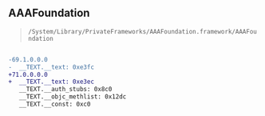 ## AAAFoundation

> `/System/Library/PrivateFrameworks/AAAFoundation.framework/AAAFoundation`

```diff

-69.1.0.0.0
-  __TEXT.__text: 0xe3fc
+71.0.0.0.0
+  __TEXT.__text: 0xe3ec
   __TEXT.__auth_stubs: 0x8c0
   __TEXT.__objc_methlist: 0x12dc
   __TEXT.__const: 0xc0

```
